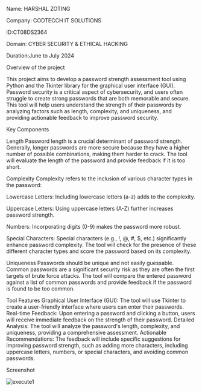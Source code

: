 Name: HARSHAL ZOTING

Company: CODTECCH IT SOLUTIONS

ID:CT08DS2364

Domain: CYBER SECURITY & ETHICAL HACKING

Duration:June to July 2024

Overview of the project 

This project aims to develop a password strength assessment tool using Python and the Tkinter library for the graphical user interface (GUI). Password security is a critical aspect of cybersecurity, and users often struggle to create strong passwords that are both memorable and secure. This tool will help users understand the strength of their passwords by analyzing factors such as length, complexity, and uniqueness, and providing actionable feedback to improve password security.

Key Components

Length Password length is a crucial determinant of password strength. Generally, longer passwords are more secure because they have a higher number of possible combinations, making them harder to crack. The tool will evaluate the length of the password and provide feedback if it is too short.

Complexity Complexity refers to the inclusion of various character types in the password:

Lowercase Letters: Including lowercase letters (a-z) adds to the complexity.

Uppercase Letters: Using uppercase letters (A-Z) further increases password strength. 

Numbers: Incorporating digits (0-9) makes the password more robust. 

Special Characters: Special characters (e.g., !, @, #, $, etc.) significantly enhance password complexity. The tool will check for the presence of these different character types and score the password based on its complexity.

Uniqueness Passwords should be unique and not easily guessable. Common passwords are a significant security risk as they are often the first targets of brute force attacks. The tool will compare the entered password against a list of common passwords and provide feedback if the password is found to be too common.

Tool Features Graphical User Interface (GUI): The tool will use Tkinter to create a user-friendly interface where users can enter their passwords. Real-time Feedback: Upon entering a password and clicking a button, users will receive immediate feedback on the strength of their password. Detailed Analysis: The tool will analyze the password's length, complexity, and uniqueness, providing a comprehensive assessment. Actionable Recommendations: The feedback will include specific suggestions for improving password strength, such as adding more characters, including uppercase letters, numbers, or special characters, and avoiding common passwords.

Screenshot

![execute1](https://github.com/Harshal11zero/CODTECH-Internship-task-1/assets/173193602/bfa1c57a-31c9-4b08-8690-55c0d4249d42)
